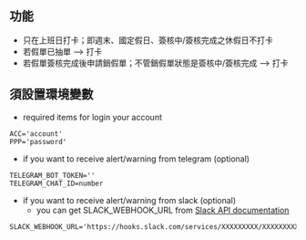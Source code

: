 ## 功能 ##
* 只在上班日打卡；即週末、國定假日、簽核中/簽核完成之休假日不打卡 
* 若假單已抽單 --> 打卡
* 若假單簽核完成後申請銷假單；不管銷假單狀態是簽核中/簽核完成 --> 打卡

## 須設置環境變數 ##

* required items for login your account
```
ACC='account'
PPP='password'
```

* if you want to receive alert/warning from telegram (optional)
```
TELEGRAM_BOT_TOKEN=''
TELEGRAM_CHAT_ID=number
```

* if you want to receive alert/warning from slack (optional)
  * you can get SLACK_WEBHOOK_URL from [Slack API documentation](https://taxigo-tw.slack.com/apps/new/A0F7XDUAZ-incoming-webhooks)
```
SLACK_WEBHOOK_URL='https://hooks.slack.com/services/XXXXXXXXX/XXXXXXXXXXX/XXXXXXXXXXXXXXXXXXXXXXXX'
```

